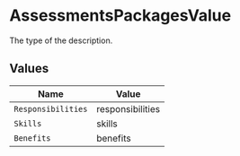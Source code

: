 # AssessmentsPackagesValue

The type of the description.


## Values

| Name               | Value              |
| ------------------ | ------------------ |
| `Responsibilities` | responsibilities   |
| `Skills`           | skills             |
| `Benefits`         | benefits           |